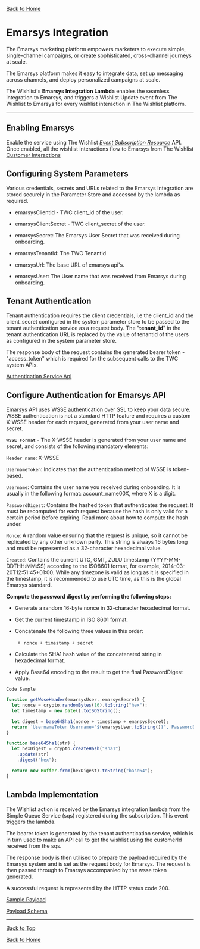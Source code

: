 [Back to Home](index.md#welcome-to-the-wishlist)

# **Emarsys Integration**

The Emarsys marketing platform empowers marketers to execute simple, single-channel campaigns, or create sophisticated, cross-channel journeys at scale.

 The Emarsys platform makes it easy to integrate data, set up messaging across channels, and deploy personalized campaigns at scale. 

 The Wishlist's **Emarsys Integration Lambda** enables the seamless integration to Emarsys, and triggers a Wishlist Update event from The Wishlist to Emarsys  for every wishlist interaction in The Wishlist platform.

 ***

## Enabling Emarsys

Enable the service using The Wishlist [*Event Subscription Resource*](eventsAPI.md#event-subscription-resource) API.  Once enabled, all the wishlist interactions flow to Emarsys from The Wishlist [Customer Interactions](platformgeneratedevents.md#customer-interaction)

## Configuring System Parameters

Various credentials, secrets and URLs related to the Emarsys Integration are stored securely in the Parameter Store and accessed by the lambda as required.

- emarsysClientId - TWC client_id of the user.  

<!-- - emarsysClientIdAdmin  -->
  
- emarsysClientSecret - TWC client_secret of the user.      
  
- emarsysSecret: The Emarsys User Secret that was received during onboarding.
  
- emarsysTenantId: The TWC TenantId 
  
- emarsysUrl: The base URL of emarsys api's.  
  
- emarsysUser: The User name that was received from Emarsys during onboarding. 

## Tenant Authentication
Tenant authentication requires the client credentials, i.e the client_id and the client_secret configured in the system parameter store to be passed to the tenant authentication service as a request body.
The "__tenant_id__" in the tenant authentication URL is replaced by the value of tenantId of the users as configured in the system parameter store.

The response body of the request contains the generated bearer token - "access_token" which is required for the subsequent calls to the TWC system APIs.

[Authentication Service Api](authenticationsvcApi.md)


## Configure Authentication for Emarsys API

Emarsys API uses WSSE authentication over SSL to keep your data secure. WSSE authentication is not a standard HTTP feature and requires a custom X-WSSE header for each request, generated from your user name and secret. 

**`WSSE Format`** - The X-WSSE header is generated from your user name and secret, and consists of the following mandatory elements:

`Header name`: X-WSSE

`UsernameToken`: Indicates that the authentication method of WSSE is token-based.

`Username`: Contains the user name you received during onboarding. It is usually in the following format: account_name00X, where X is a digit.

`PasswordDigest`: Contains the hashed token that authenticates the request. It must be recomputed for each request because the hash is only valid for a certain period before expiring. Read more about how to compute the hash under.

`Nonce`: A random value ensuring that the request is unique, so it cannot be replicated by any other unknown party. This string is always 16 bytes long and must be represented as a 32-character hexadecimal value.

`Created`: Contains the current UTC, GMT, ZULU timestamp (YYYY-MM-DDTHH:MM:SS) according to the ISO8601 format, for example, 2014-03-20T12:51:45+01:00. While any timezone is valid as long as it is specified in the timestamp, it is recommended to use UTC time, as this is the global Emarsys standard.

**Compute the password digest by performing the following steps:**

- Generate a random 16-byte nonce in 32-character hexadecimal format.

- Get the current timestamp in ISO 8601 format.

- Concatenate the following three values in this order:

    - `nonce + timestamp + secret`

- Calculate the SHA1 hash value of the concatenated string in hexadecimal format.

- Apply Base64 encoding to the result to get the final PasswordDigest value.

`Code Sample`
```js
function getWsseHeader(emarsysUser, emarsysSecret) {
  let nonce = crypto.randomBytes(16).toString("hex");
  let timestamp = new Date().toISOString();

  let digest = base64Sha1(nonce + timestamp + emarsysSecret);
  return `UsernameToken Username="${emarsysUser.toString()}", PasswordDigest="${digest}", Nonce="${nonce}", Created="${timestamp}"`;
}

function base64Sha1(str) {
  let hexDigest = crypto.createHash("sha1")
    .update(str)
    .digest("hex");

  return new Buffer.from(hexDigest).toString("base64");
}
```

## Lambda Implementation

The Wishlist action is received by the Emarsys integration lambda from the Simple Queue Service (sqs) registered during the subscription. This event triggers the lambda.

The bearer token is generated by the tenant authentication service, which is in turn used to make an API call to get the wishlist using the customerId received from the sqs.

The response body is then utilised to prepare the payload required by the Emarsys system and is set as the request body for Emarsys. The request is then passed through to Emarsys accompanied by the wsse token generated. 

A successful request is represented by the HTTP status code 200.

[Sample Payload](Emarsys/emarsysSampleRequest.md#example-applicationjson)

[Payload Schema](Emarsys/emarsysPayloadSchema.md#emarsysPayloadSchema.md)


****


[Back to Top](#emarsys-integration)

[Back to Home](index.md#welcome-to-the-wishlist)



